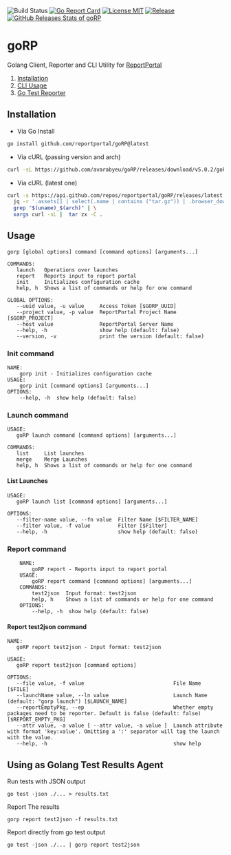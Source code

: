 ![Build Status](https://github.com/reportportal/goRP/workflows/Build/badge.svg)
[![Go Report Card](https://goreportcard.com/badge/github.com/reportportal/goRP)](https://goreportcard.com/report/github.com/reportportal/goRP)
[![License MIT](https://img.shields.io/badge/license-MIT-blue.svg)](https://raw.githubusercontent.com/reportportal/goRP/master/LICENSE)
[![Release](https://img.shields.io/github/release/reportportal/goRP.svg)](https://github.com/reportportal/goRP/releases/latest)
[![GitHub Releases Stats of goRP](https://img.shields.io/github/downloads/reportportal/goRP/total.svg?logo=github)](https://somsubhra.github.io/github-release-stats/?username=reportportal&repository=gorP)

# goRP

Golang Client, Reporter and CLI Utility for [ReportPortal](https://reportportal.io)

1. [Installation](#installation)
2. [CLI Usage](#usage)
3. [Go Test Reporter](#using-as-golang-test-results-agent)

## Installation

- Via Go Install
```sh
go install github.com/reportportal/goRP@latest
```
- Via cURL (passing version and arch)
```sh
curl -sL https://github.com/avarabyeu/goRP/releases/download/v5.0.2/goRP_5.0.2_darwin_amd64.tar.gz | tar zx -C .
```
- Via cURL (latest one)
```sh
curl -s https://api.github.com/repos/reportportal/goRP/releases/latest | \
  jq -r '.assets[] | select(.name | contains ("tar.gz")) | .browser_download_url' | \
  grep "$(uname)_$(arch)" | \
  xargs curl -sL |  tar zx -C .
```
## Usage

```
gorp [global options] command [command options] [arguments...]   

COMMANDS:
   launch   Operations over launches
   report   Reports input to report portal
   init     Initializes configuration cache
   help, h  Shows a list of commands or help for one command

GLOBAL OPTIONS:
   --uuid value, -u value     Access Token [$GORP_UUID]
   --project value, -p value  ReportPortal Project Name [$GORP_PROJECT]
   --host value               ReportPortal Server Name
   --help, -h                 show help (default: false)
   --version, -v              print the version (default: false)
```

### Init command

    NAME:
        gorp init - Initializes configuration cache
    USAGE:
        gorp init [command options] [arguments...]
    OPTIONS:
        --help, -h  show help (default: false)

### Launch command

```
USAGE:
   goRP launch command [command options] [arguments...]

COMMANDS:
   list     List launches
   merge    Merge Launches
   help, h  Shows a list of commands or help for one command
```

#### List Launches

```
USAGE:
   goRP launch list [command options] [arguments...]

OPTIONS:
   --filter-name value, --fn value  Filter Name [$FILTER_NAME]
   --filter value, -f value         Filter [$Filter]
   --help, -h                       show help (default: false)
```

### Report command
```
    NAME:
        goRP report - Reports input to report portal
    USAGE:
        goRP report command [command options] [arguments...]
    COMMANDS:
        test2json  Input format: test2json
        help, h    Shows a list of commands or help for one command
    OPTIONS:
        --help, -h  show help (default: false)
```

#### Report test2json command
```
NAME:
   goRP report test2json - Input format: test2json

USAGE:
   goRP report test2json [command options]

OPTIONS:
   --file value, -f value                             File Name [$FILE]
   --launchName value, --ln value                     Launch Name (default: "gorp launch") [$LAUNCH_NAME]
   --reportEmptyPkg, --ep                             Whether empty packages need to be reporter. Default is false (default: false) [$REPORT_EMPTY_PKG]
   --attr value, -a value [ --attr value, -a value ]  Launch attribute with format 'key:value'. Omitting a ':' separator will tag the launch with the value.
   --help, -h                                         show help
```

## Using as Golang Test Results Agent
Run tests with JSON output
```
go test -json ./... > results.txt
```
Report The results
```
gorp report test2json -f results.txt
```
Report directly from go test output
```
go test -json ./... | gorp report test2json
```
